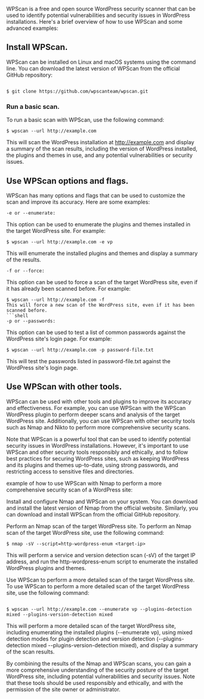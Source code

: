 WPScan is a free and open source WordPress security scanner that can be used to identify potential vulnerabilities and security issues in WordPress installations. Here's a brief overview of how to use WPScan and some advanced examples:

## Install WPScan.
WPScan can be installed on Linux and macOS systems using the command line. You can download the latest version of WPScan from the official GitHub repository:

```shell

$ git clone https://github.com/wpscanteam/wpscan.git
```
### Run a basic scan.
To run a basic scan with WPScan, use the following command:

```shell
$ wpscan --url http://example.com
```
This will scan the WordPress installation at http://example.com and display a summary of the scan results, including the version of WordPress installed, the plugins and themes in use, and any potential vulnerabilities or security issues.

## Use WPScan options and flags.
WPScan has many options and flags that can be used to customize the scan and improve its accuracy. Here are some examples:
```shell
-e or --enumerate: 
```
This option can be used to enumerate the plugins and themes installed in the target WordPress site. For example:

```shell
$ wpscan --url http://example.com -e vp
```
This will enumerate the installed plugins and themes and display a summary of the results.
```shell
-f or --force: 
```

This option can be used to force a scan of the target WordPress site, even if it has already been scanned before. For example:

```shell
$ wpscan --url http://example.com -f
This will force a new scan of the WordPress site, even if it has been scanned before.
```shell
-p or --passwords:
```
This option can be used to test a list of common passwords against the WordPress site's login page. For example:

```shell
$ wpscan --url http://example.com -p password-file.txt
```

This will test the passwords listed in password-file.txt against the WordPress site's login page.

## Use WPScan with other tools.
WPScan can be used with other tools and plugins to improve its accuracy and effectiveness. For example, you can use WPScan with the WPScan WordPress plugin to perform deeper scans and analysis of the target WordPress site. Additionally, you can use WPScan with other security tools such as Nmap and Nikto to perform more comprehensive security scans.

Note that WPScan is a powerful tool that can be used to identify potential security issues in WordPress installations. However, it's important to use WPScan and other security tools responsibly and ethically, and to follow best practices for securing WordPress sites, such as keeping WordPress and its plugins and themes up-to-date, using strong passwords, and restricting access to sensitive files and directories.

 example of how to use WPScan with Nmap to perform a more comprehensive security scan of a WordPress site:

Install and configure Nmap and WPScan on your system.
You can download and install the latest version of Nmap from the official website. Similarly, you can download and install WPScan from the official GitHub repository.

Perform an Nmap scan of the target WordPress site.
To perform an Nmap scan of the target WordPress site, use the following command:

```shell
$ nmap -sV --script=http-wordpress-enum <target-ip>
 ```
This will perform a service and version detection scan (-sV) of the target IP address, and run the http-wordpress-enum script to enumerate the installed WordPress plugins and themes.

Use WPScan to perform a more detailed scan of the target WordPress site.
To use WPScan to perform a more detailed scan of the target WordPress site, use the following command:

```shell

$ wpscan --url http://example.com --enumerate vp --plugins-detection mixed --plugins-version-detection mixed
```
This will perform a more detailed scan of the target WordPress site, including enumerating the installed plugins (--enumerate vp), using mixed detection modes for plugin detection and version detection (--plugins-detection mixed --plugins-version-detection mixed), and display a summary of the scan results.

By combining the results of the Nmap and WPScan scans, you can gain a more comprehensive understanding of the security posture of the target WordPress site, including potential vulnerabilities and security issues. Note that these tools should be used responsibly and ethically, and with the permission of the site owner or administrator.
